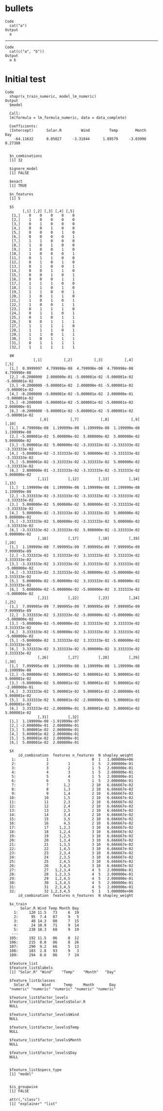 # bullets

    Code
      cat("a")
    Output
      a

---

    Code
      cat(c("a", "b"))
    Output
      a b

# Initial test

    Code
      shapr(x_train_numeric, model_lm_numeric)
    Output
      $model
      
      Call:
      lm(formula = lm_formula_numeric, data = data_complete)
      
      Coefficients:
      (Intercept)      Solar.R         Wind         Temp        Month          Day  
        -64.11632      0.05027     -3.31844      1.89579     -3.03996      0.27388  
      
      
      $n_combinations
      [1] 32
      
      $ignore_model
      [1] FALSE
      
      $exact
      [1] TRUE
      
      $n_features
      [1] 5
      
      $S
            [,1] [,2] [,3] [,4] [,5]
       [1,]    0    0    0    0    0
       [2,]    1    0    0    0    0
       [3,]    0    1    0    0    0
       [4,]    0    0    1    0    0
       [5,]    0    0    0    1    0
       [6,]    0    0    0    0    1
       [7,]    1    1    0    0    0
       [8,]    1    0    1    0    0
       [9,]    1    0    0    1    0
      [10,]    1    0    0    0    1
      [11,]    0    1    1    0    0
      [12,]    0    1    0    1    0
      [13,]    0    1    0    0    1
      [14,]    0    0    1    1    0
      [15,]    0    0    1    0    1
      [16,]    0    0    0    1    1
      [17,]    1    1    1    0    0
      [18,]    1    1    0    1    0
      [19,]    1    1    0    0    1
      [20,]    1    0    1    1    0
      [21,]    1    0    1    0    1
      [22,]    1    0    0    1    1
      [23,]    0    1    1    1    0
      [24,]    0    1    1    0    1
      [25,]    0    1    0    1    1
      [26,]    0    0    1    1    1
      [27,]    1    1    1    1    0
      [28,]    1    1    1    0    1
      [29,]    1    1    0    1    1
      [30,]    1    0    1    1    1
      [31,]    0    1    1    1    1
      [32,]    1    1    1    1    1
      
      $W
                 [,1]          [,2]          [,3]          [,4]          [,5]
      [1,]  0.9999997  4.799998e-08  4.799998e-08  4.799998e-08  4.799998e-08
      [2,] -0.2000000  2.000000e-01 -5.000001e-02 -5.000001e-02 -5.000001e-02
      [3,] -0.2000000 -5.000001e-02  2.000000e-01 -5.000001e-02 -5.000001e-02
      [4,] -0.2000000 -5.000001e-02 -5.000001e-02  2.000000e-01 -5.000001e-02
      [5,] -0.2000000 -5.000001e-02 -5.000001e-02 -5.000001e-02  2.000000e-01
      [6,] -0.2000000 -5.000001e-02 -5.000001e-02 -5.000001e-02 -5.000001e-02
                    [,6]          [,7]          [,8]          [,9]         [,10]
      [1,]  4.799998e-08  1.199999e-08  1.199999e-08  1.199999e-08  1.199999e-08
      [2,] -5.000001e-02  5.000000e-02  5.000000e-02  5.000000e-02  5.000000e-02
      [3,] -5.000001e-02  5.000000e-02 -3.333333e-02 -3.333333e-02 -3.333333e-02
      [4,] -5.000001e-02 -3.333333e-02  5.000000e-02 -3.333333e-02 -3.333333e-02
      [5,] -5.000001e-02 -3.333333e-02 -3.333333e-02  5.000000e-02 -3.333333e-02
      [6,]  2.000000e-01 -3.333333e-02 -3.333333e-02 -3.333333e-02  5.000000e-02
                   [,11]         [,12]         [,13]         [,14]         [,15]
      [1,]  1.199999e-08  1.199999e-08  1.199999e-08  1.199999e-08  1.199999e-08
      [2,] -3.333333e-02 -3.333333e-02 -3.333333e-02 -3.333333e-02 -3.333333e-02
      [3,]  5.000000e-02  5.000000e-02  5.000000e-02 -3.333333e-02 -3.333333e-02
      [4,]  5.000000e-02 -3.333333e-02 -3.333333e-02  5.000000e-02  5.000000e-02
      [5,] -3.333333e-02  5.000000e-02 -3.333333e-02  5.000000e-02 -3.333333e-02
      [6,] -3.333333e-02 -3.333333e-02  5.000000e-02 -3.333333e-02  5.000000e-02
                   [,16]         [,17]         [,18]         [,19]         [,20]
      [1,]  1.199999e-08  7.999995e-09  7.999995e-09  7.999995e-09  7.999995e-09
      [2,] -3.333333e-02  3.333333e-02  3.333333e-02  3.333333e-02  3.333333e-02
      [3,] -3.333333e-02  3.333333e-02  3.333333e-02  3.333333e-02 -5.000000e-02
      [4,] -3.333333e-02  3.333333e-02 -5.000000e-02 -5.000000e-02  3.333333e-02
      [5,]  5.000000e-02 -5.000000e-02  3.333333e-02 -5.000000e-02  3.333333e-02
      [6,]  5.000000e-02 -5.000000e-02 -5.000000e-02  3.333333e-02 -5.000000e-02
                   [,21]         [,22]         [,23]         [,24]         [,25]
      [1,]  7.999995e-09  7.999995e-09  7.999995e-09  7.999995e-09  7.999995e-09
      [2,]  3.333333e-02  3.333333e-02 -5.000000e-02 -5.000000e-02 -5.000000e-02
      [3,] -5.000000e-02 -5.000000e-02  3.333333e-02  3.333333e-02  3.333333e-02
      [4,]  3.333333e-02 -5.000000e-02  3.333333e-02  3.333333e-02 -5.000000e-02
      [5,] -5.000000e-02  3.333333e-02  3.333333e-02 -5.000000e-02  3.333333e-02
      [6,]  3.333333e-02  3.333333e-02 -5.000000e-02  3.333333e-02  3.333333e-02
                   [,26]         [,27]         [,28]         [,29]         [,30]
      [1,]  7.999995e-09  1.199999e-08  1.199999e-08  1.199999e-08  1.199999e-08
      [2,] -5.000000e-02  5.000001e-02  5.000001e-02  5.000001e-02  5.000001e-02
      [3,] -5.000000e-02  5.000001e-02  5.000001e-02  5.000001e-02 -2.000000e-01
      [4,]  3.333333e-02  5.000001e-02  5.000001e-02 -2.000000e-01  5.000001e-02
      [5,]  3.333333e-02  5.000001e-02 -2.000000e-01  5.000001e-02  5.000001e-02
      [6,]  3.333333e-02 -2.000000e-01  5.000001e-02  5.000001e-02  5.000001e-02
                   [,31]         [,32]
      [1,]  1.199999e-08 -1.919999e-07
      [2,] -2.000000e-01  2.000000e-01
      [3,]  5.000001e-02  2.000000e-01
      [4,]  5.000001e-02  2.000000e-01
      [5,]  5.000001e-02  2.000000e-01
      [6,]  5.000001e-02  2.000000e-01
      
      $X
          id_combination  features n_features  N shapley_weight
       1:              1                    0  1   1.000000e+06
       2:              2         1          1  5   2.000000e-01
       3:              3         2          1  5   2.000000e-01
       4:              4         3          1  5   2.000000e-01
       5:              5         4          1  5   2.000000e-01
       6:              6         5          1  5   2.000000e-01
       7:              7       1,2          2 10   6.666667e-02
       8:              8       1,3          2 10   6.666667e-02
       9:              9       1,4          2 10   6.666667e-02
      10:             10       1,5          2 10   6.666667e-02
      11:             11       2,3          2 10   6.666667e-02
      12:             12       2,4          2 10   6.666667e-02
      13:             13       2,5          2 10   6.666667e-02
      14:             14       3,4          2 10   6.666667e-02
      15:             15       3,5          2 10   6.666667e-02
      16:             16       4,5          2 10   6.666667e-02
      17:             17     1,2,3          3 10   6.666667e-02
      18:             18     1,2,4          3 10   6.666667e-02
      19:             19     1,2,5          3 10   6.666667e-02
      20:             20     1,3,4          3 10   6.666667e-02
      21:             21     1,3,5          3 10   6.666667e-02
      22:             22     1,4,5          3 10   6.666667e-02
      23:             23     2,3,4          3 10   6.666667e-02
      24:             24     2,3,5          3 10   6.666667e-02
      25:             25     2,4,5          3 10   6.666667e-02
      26:             26     3,4,5          3 10   6.666667e-02
      27:             27   1,2,3,4          4  5   2.000000e-01
      28:             28   1,2,3,5          4  5   2.000000e-01
      29:             29   1,2,4,5          4  5   2.000000e-01
      30:             30   1,3,4,5          4  5   2.000000e-01
      31:             31   2,3,4,5          4  5   2.000000e-01
      32:             32 1,2,3,4,5          5  1   1.000000e+06
          id_combination  features n_features  N shapley_weight
      
      $x_train
           Solar.R Wind Temp Month Day
        1:     120 11.5   73     6  19
        2:      95  7.4   87     9   5
        3:      48 14.3   80     7  15
        4:      24 10.9   71     9  14
        5:     238 10.3   68     9  19
       ---                            
      105:     192 11.5   86     8  12
      106:     215  8.0   86     8  26
      107:     290  9.2   66     5  13
      108:     183  2.8   93     9   3
      109:     294  8.6   86     7  24
      
      $feature_list
      $feature_list$labels
      [1] "Solar.R" "Wind"    "Temp"    "Month"   "Day"    
      
      $feature_list$classes
        Solar.R      Wind      Temp     Month       Day 
      "numeric" "numeric" "numeric" "numeric" "numeric" 
      
      $feature_list$factor_levels
      $feature_list$factor_levels$Solar.R
      NULL
      
      $feature_list$factor_levels$Wind
      NULL
      
      $feature_list$factor_levels$Temp
      NULL
      
      $feature_list$factor_levels$Month
      NULL
      
      $feature_list$factor_levels$Day
      NULL
      
      
      $feature_list$specs_type
      [1] "model"
      
      
      $is_groupwise
      [1] FALSE
      
      attr(,"class")
      [1] "explainer" "list"     

